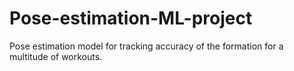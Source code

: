 # Pose-estimation-ML-project
Pose estimation model for tracking accuracy of the formation for a multitude of workouts.
